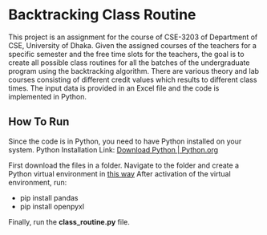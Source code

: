 # Backtracking Class Routine

This project is an assignment for the course of CSE-3203 of Department of CSE, University of Dhaka.
Given the assigned courses of the teachers for a specific semester and the free time slots for the teachers, the goal is to create all possible class routines for all the batches of the undergraduate program using the backtracking algorithm. There are various theory and lab courses consisting of different credit values which results to different class times. The input data is provided in an Excel file and the code is implemented in Python.

## How To Run

Since the code is in Python, you need to have Python installed on your system.
Python Installation Link: [Download Python | Python.org](https://www.python.org/downloads/)

First download the files in a folder.
Navigate to the folder and create a Python virtual environment in [this way](https://uoa-eresearch.github.io/eresearch-cookbook/recipe/2014/11/26/python-virtual-env/)
After activation of the virtual environment, run:

- pip install pandas
- pip install openpyxl

Finally, run the **class_routine.py** file.

